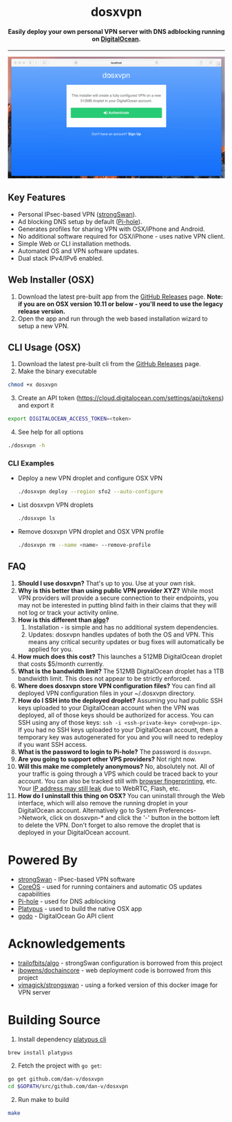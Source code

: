<h1 align="center">dosxvpn</h1>

<h4 align="center">Easily deploy your own personal VPN server with DNS adblocking running on <a href="https://digitalocean.com)" target="_blank">DigitalOcean</a>.</h4>

---

![](/static/images/overview.gif?raw=true)

## Key Features
* Personal IPsec-based VPN ([strongSwan](https://strongswan.org/)).
* Ad blocking DNS setup by default ([Pi-hole](https://pi-hole.net/)).
* Generates profiles for sharing VPN with OSX/iPhone and Android.
* No additional software required for OSX/iPhone - uses native VPN client.
* Simple Web or CLI installation methods.
* Automated OS and VPN software updates.
* Dual stack IPv4/IPv6 enabled.

## Web Installer (OSX) 
1. Download the latest pre-built app from the [GitHub Releases](https://github.com/dan-v/dosxvpn/releases) page. <b>Note: if you are on OSX version 10.11 or below - you'll need to use the legacy release version.</b>
2. Open the app and run through the web based installation wizard to setup a new VPN.

## CLI Usage (OSX)
1. Download the latest pre-built cli from the [GitHub Releases](https://github.com/dan-v/dosxvpn/releases) page.
2. Make the binary executable
  ```sh
  chmod +x dosxvpn
  ```
3. Create an API token (https://cloud.digitalocean.com/settings/api/tokens) and export it
  ```sh
  export DIGITALOCEAN_ACCESS_TOKEN=<token>
  ```
4. See help for all options
  ```sh
  ./dosxvpn -h
  ```

### CLI Examples
* Deploy a new VPN droplet and configure OSX VPN
  ```sh
  ./dosxvpn deploy --region sfo2 --auto-configure
  ```
* List dosxvpn VPN droplets
  ```sh
  ./dosxvpn ls
  ```
* Remove dosxvpn VPN droplet and OSX VPN profile
  ```sh
  ./dosxvpn rm --name <name> --remove-profile
  ```

## FAQ
1. <b>Should I use dosxvpn?</b> That's up to you. Use at your own risk.
2. <b>Why is this better than using public VPN provider XYZ?</b> While most VPN providers will provide a secure connection to their endpoints, you may not be interested in putting blind faith in their claims that they will not log or track your activity online.
3. <b>How is this different than [algo](https://github.com/trailofbits/algo)?</b>  
   1) Installation - is simple and has no additional system dependencies.  
   2) Updates: dosxvpn handles updates of both the OS and VPN. This means any critical security updates or bug fixes will automatically be applied for you.
4. <b>How much does this cost?</b> This launches a 512MB DigitalOcean droplet that costs $5/month currently.
5. <b>What is the bandwidth limit?</b> The 512MB DigitalOcean droplet has a 1TB bandwidth limit. This does not appear to be strictly enforced.
6. <b>Where does dosxvpn store VPN configuration files?</b> You can find all deployed VPN configuration files in your ~/.dosxvpn directory.
7. <b>How do I SSH into the deployed droplet?</b> Assuming you had public SSH keys uploaded to your DigitalOcean account when the VPN was deployed, all of those keys should be authorized for access. You can SSH using any of those keys: `ssh -i <ssh-private-key> core@<vpn-ip>`. If you had no SSH keys uploaded to your DigitalOcean account, then a temporary key was autogenerated for you and you will need to redeploy if you want SSH access. 
8. <b>What is the password to login to Pi-hole?</b> The password is `dosxvpn`.
9. <b>Are you going to support other VPS providers?</b> Not right now.
10. <b>Will this make me completely anonymous?</b> No, absolutely not. All of your traffic is going through a VPS which could be traced back to your account. You can also be tracked still with [browser fingerprinting](https://panopticlick.eff.org/), etc. Your [IP address may still leak](https://ipleak.net/) due to WebRTC, Flash, etc.
11. <b>How do I uninstall this thing on OSX?</b> You can uninstall through the Web interface, which will also remove the running droplet in your DigitalOcean account. Alternatively go to System Preferences->Network, click on dosxvpn-* and click the '-' button in the bottom left to delete the VPN. Don't forget to also remove the droplet that is deployed in your DigitalOcean account.

# Powered By
* [strongSwan](https://strongswan.org/) - IPsec-based VPN software
* [CoreOS](https://coreos.com/) - used for running containers and automatic OS updates capabilities
* [Pi-hole](https://pi-hole.net/) - used for DNS adblocking
* [Platypus](http://www.sveinbjorn.org/platypus) - used to build the native OSX app 
* [godo](https://github.com/digitalocean/godo) - DigitalOcean Go API client

# Acknowledgements
* [trailofbits/algo](https://github.com/trailofbits/algo) - strongSwan configuration is borrowed from this project
* [jbowens/dochaincore](https://github.com/jbowens/dochaincore) - web deployment code is borrowed from this project
* [vimagick/strongswan](https://github.com/vimagick/dockerfiles/tree/master/strongswan) - using a forked version of this docker image for VPN server

# Building Source
1. Install dependency [platypus cli](http://www.sveinbjorn.org/platypus)
  ```sh
  brew install platypus
  ```
  
2. Fetch the project with `go get`:
  ```sh
  go get github.com/dan-v/dosxvpn
  cd $GOPATH/src/github.com/dan-v/dosxvpn
  ```
  
2. Run make to build
  ```sh
  make
  ```
